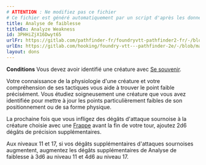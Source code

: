 ```yaml
---
# ATTENTION : Ne modifiez pas ce fichier
# Ce fichier est généré automatiquement par un script d'après les données du module Foundry VTT officiel et de sa traduction
title: Analyse de faiblesse
titleEn: Analyze Weakness
id: 3PHHiZjX16Dwyt65
urlFr: https://gitlab.com/pathfinder-fr/foundryvtt-pathfinder2-fr/-/blob/master/data/feats/3PHHiZjX16Dwyt65.htm
urlEn: https://gitlab.com/hooking/foundry-vtt---pathfinder-2e/-/blob/master/packs/data/feats.db/analyze-weakness.json
layout: dons
---
```

**Conditions** Vous devez avoir identifié une créature avec [Se souvenir](../actions/se-souvenir-connaissance.md).

Votre connaissance de la physiologie d'une créature et votre compréhension de ses tactiques vous aide à trouver le point faible précisément. Vous étudiez soigneusement une créature que vous avez identifiée pour mettre à jour les points particulièrement faibles de son positionnement ou de sa forme physique.

La prochaine fois que vous infligez des dégâts d'attaque sournoise à la créature choisie avec une [Frappe](../actions/frapper.md) avant la fin de votre tour, ajoutez 2d6 dégâts de précision supplémentaires.

Aux niveaux 11 et 17, si vos dégâts supplémentaires d'attaques sournoises augmentent, augmentez les dégâts supplémentaires de Analyse de faiblesse à 3d6 au niveau 11 et 4d6 au niveau 17.
